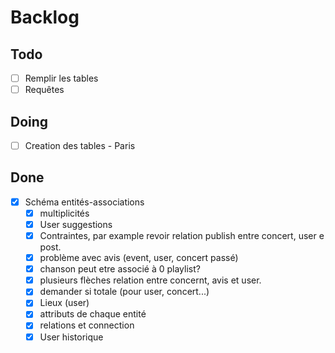 # Backlog

## Todo
- [ ] Remplir les tables
- [ ] Requêtes

## Doing

- [ ] Creation des tables - Paris


## Done
- [x] Schéma entités-associations
  - [x] multiplicités
  - [x] User suggestions
  - [x] Contraintes, par example revoir relation publish entre concert, user e post.
  - [x] problème avec avis (event, user, concert passé)
  - [x] chanson peut etre associé à 0 playlist?
  - [x] plusieurs flèches relation entre concernt, avis et user.
  - [x] demander si totale (pour user, concert...)
  - [x] Lieux (user)
  - [x] attributs de chaque entité
  - [x] relations et connection
  - [x] User historique